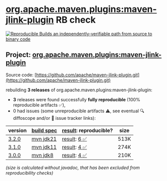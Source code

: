 [org.apache.maven.plugins:maven-jlink-plugin](https://central.sonatype.com/artifact/org.apache.maven.plugins/maven-jlink-plugin/versions) RB check
=======

[![Reproducible Builds](https://reproducible-builds.org/images/logos/rb.svg) an independently-verifiable path from source to binary code](https://reproducible-builds.org/)

## Project: [org.apache.maven.plugins:maven-jlink-plugin](https://central.sonatype.com/artifact/org.apache.maven.plugins/maven-jlink-plugin/versions)

Source code: [https://github.com/apache/maven-jlink-plugin.git](https://github.com/apache/maven-jlink-plugin.git)

rebuilding **3 releases** of org.apache.maven.plugins:maven-jlink-plugin:
- **3** releases were found successfully **fully reproducible** (100% reproducible artifacts :white_check_mark:),
- 0 had issues (some unreproducible artifacts :warning:, see eventual :mag: diffoscope and/or :memo: issue tracker links):

| version | [build spec](/BUILDSPEC.md) | [result](https://reproducible-builds.org/docs/jvm/): reproducible? | size |
| -- | --------- | ------ | -- |
| [3.2.0](https://central.sonatype.com/artifact/org.apache.maven.plugins/maven-jlink-plugin/3.2.0/pom) | [mvn jdk21](maven-jlink-plugin-3.2.0.buildspec) | [result](maven-jlink-plugin-3.2.0.buildinfo): [6 :white_check_mark: ](maven-jlink-plugin-3.2.0.buildcompare) | 513K |
| [3.1.0](https://central.sonatype.com/artifact/org.apache.maven.plugins/maven-jlink-plugin/3.1.0/pom) | [mvn jdk11](maven-jlink-plugin-3.1.0.buildspec) | [result](maven-jlink-plugin-3.1.0.buildinfo): [4 :white_check_mark: ](maven-jlink-plugin-3.1.0.buildcompare) | 274K |
| [3.0.0](https://central.sonatype.com/artifact/org.apache.maven.plugins/maven-jlink-plugin/3.0.0/pom) | [mvn jdk8](maven-jlink-plugin-3.0.0.buildspec) | [result](maven-jlink-plugin-3.0.0.buildinfo): [4 :white_check_mark: ](maven-jlink-plugin-3.0.0.buildcompare) | 210K |

<i>(size is calculated without javadoc, that has been excluded from reproducibility checks)</i>
